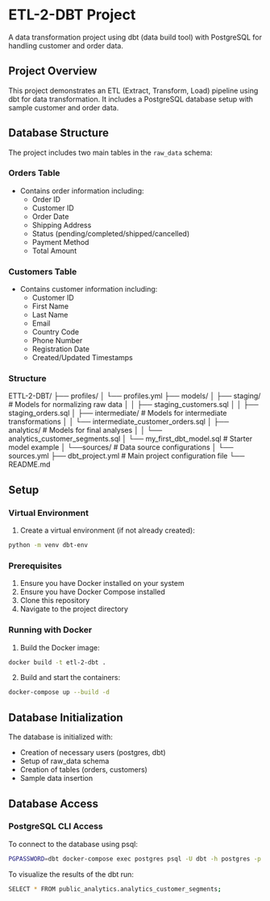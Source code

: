 # ETL-2-DBT Project

A data transformation project using dbt (data build tool) with PostgreSQL for handling customer and order data.

## Project Overview

This project demonstrates an ETL (Extract, Transform, Load) pipeline using dbt for data transformation. It includes a PostgreSQL database setup with sample customer and order data.

## Database Structure

The project includes two main tables in the `raw_data` schema:

### Orders Table
- Contains order information including:
  - Order ID
  - Customer ID
  - Order Date
  - Shipping Address
  - Status (pending/completed/shipped/cancelled)
  - Payment Method
  - Total Amount

### Customers Table
- Contains customer information including:
  - Customer ID
  - First Name
  - Last Name
  - Email
  - Country Code
  - Phone Number
  - Registration Date
  - Created/Updated Timestamps

### Structure
ETTL-2-DBT/
├── profiles/
│   └── profiles.yml
├── models/
│ ├── staging/ # Models for normalizing raw data
│ │ ├── staging_customers.sql
│ │ ├── staging_orders.sql
│ ├── intermediate/ # Models for intermediate transformations
│ │ └── intermediate_customer_orders.sql 
│ ├── analytics/ # Models for final analyses
│ │ └── analytics_customer_segments.sql 
│ └── my_first_dbt_model.sql # Starter model example
│ └──sources/ # Data source configurations
│  └── sources.yml
├── dbt_project.yml # Main project configuration file
└── README.md

## Setup

### Virtual Environment
1. Create a virtual environment (if not already created):
```bash
python -m venv dbt-env
```

### Prerequisites
1. Ensure you have Docker installed on your system
2. Ensure you have Docker Compose installed
3. Clone this repository
4. Navigate to the project directory

### Running with Docker

1. Build the Docker image:
```bash
docker build -t etl-2-dbt .
```

2. Build and start the containers:
```bash
docker-compose up --build -d
```

## Database Initialization

The database is initialized with:
- Creation of necessary users (postgres, dbt)
- Setup of raw_data schema
- Creation of tables (orders, customers)
- Sample data insertion

## Database Access

### PostgreSQL CLI Access
To connect to the database using psql:
```bash
PGPASSWORD=dbt docker-compose exec postgres psql -U dbt -h postgres -p 5432 -d dbt_database
```
To visualize the results of the dbt run:
```bash
SELECT * FROM public_analytics.analytics_customer_segments;
```